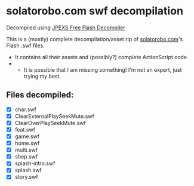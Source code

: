 # solatorobo.com swf decompilation

Decompiled using [JPEXS Free Flash Decompiler](https://github.com/jindrapetrik/jpexs-decompiler)   

This is a (mostly) complete decompilation/asset rip of [solatorobo.com](https://solatorobo.org)'s Flash .swf files.
- It contains all their assets and (possibly?) complete ActionScript code.
- - It is possible that I am missing something! I'm not an expert, just trying my best.

## Files decompiled:
- [x] char.swf
- [x] ClearExternalPlaySeekMute.swf
- [x] ClearOverPlaySeekMute.swf
- [x] feat.swf
- [x] game.swf
- [x] home.swf
- [x] multi.swf
- [x] shep.swf
- [x] splash-intro.swf
- [x] splash.swf
- [x] story.swf
